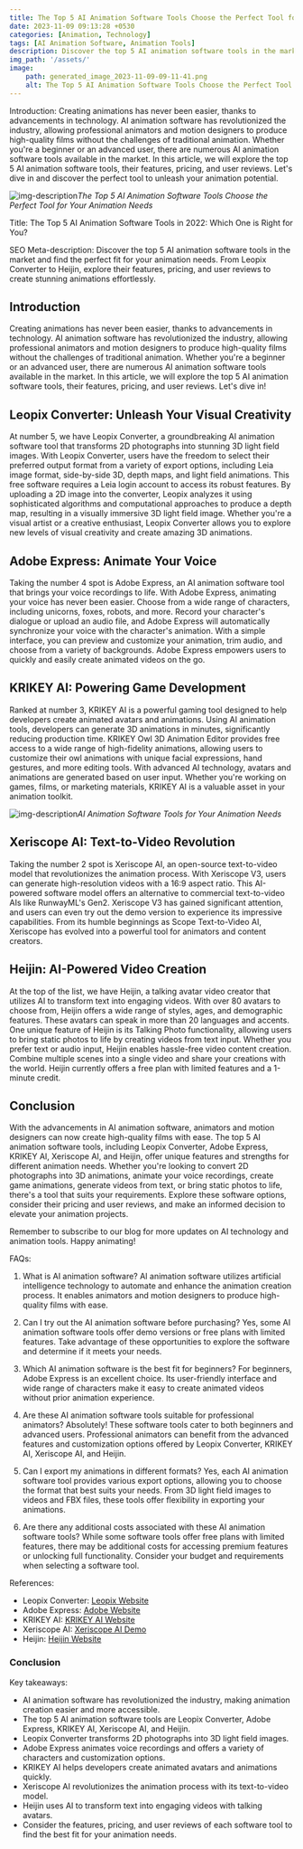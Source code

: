 ```yaml
---
title: The Top 5 AI Animation Software Tools Choose the Perfect Tool for Your Animation Needs
date: 2023-11-09 09:13:28 +0530
categories: [Animation, Technology]
tags: [AI Animation Software, Animation Tools]
description: Discover the top 5 AI animation software tools in the market and find the perfect fit for your animation needs. From Leopix Converter to Heijin, explore their features, pricing, and user reviews to create stunning animations effortlessly.
img_path: '/assets/'
image:
    path: generated_image_2023-11-09-09-11-41.png
    alt: The Top 5 AI Animation Software Tools Choose the Perfect Tool for Your Animation Needs
---
```




Introduction:
Creating animations has never been easier, thanks to advancements in technology. AI animation software has revolutionized the industry, allowing professional animators and motion designers to produce high-quality films without the challenges of traditional animation. Whether you're a beginner or an advanced user, there are numerous AI animation software tools available in the market. In this article, we will explore the top 5 AI animation software tools, their features, pricing, and user reviews. Let's dive in and discover the perfect tool to unleash your animation potential.

![img-description](generated_image_2023-11-09-09-11-41.png)_The Top 5 AI Animation Software Tools Choose the Perfect Tool for Your Animation Needs_

Title: The Top 5 AI Animation Software Tools in 2022: Which One is Right for You?

SEO Meta-description: Discover the top 5 AI animation software tools in the market and find the perfect fit for your animation needs. From Leopix Converter to Heijin, explore their features, pricing, and user reviews to create stunning animations effortlessly.

## Introduction ##
Creating animations has never been easier, thanks to advancements in technology. AI animation software has revolutionized the industry, allowing professional animators and motion designers to produce high-quality films without the challenges of traditional animation. Whether you're a beginner or an advanced user, there are numerous AI animation software tools available in the market. In this article, we will explore the top 5 AI animation software tools, their features, pricing, and user reviews. Let's dive in!

## Leopix Converter: Unleash Your Visual Creativity ##
At number 5, we have Leopix Converter, a groundbreaking AI animation software tool that transforms 2D photographs into stunning 3D light field images. With Leopix Converter, users have the freedom to select their preferred output format from a variety of export options, including Leia image format, side-by-side 3D, depth maps, and light field animations. This free software requires a Leia login account to access its robust features. By uploading a 2D image into the converter, Leopix analyzes it using sophisticated algorithms and computational approaches to produce a depth map, resulting in a visually immersive 3D light field image. Whether you're a visual artist or a creative enthusiast, Leopix Converter allows you to explore new levels of visual creativity and create amazing 3D animations.

## Adobe Express: Animate Your Voice ##
Taking the number 4 spot is Adobe Express, an AI animation software tool that brings your voice recordings to life. With Adobe Express, animating your voice has never been easier. Choose from a wide range of characters, including unicorns, foxes, robots, and more. Record your character's dialogue or upload an audio file, and Adobe Express will automatically synchronize your voice with the character's animation. With a simple interface, you can preview and customize your animation, trim audio, and choose from a variety of backgrounds. Adobe Express empowers users to quickly and easily create animated videos on the go.

## KRIKEY AI: Powering Game Development ##
Ranked at number 3, KRIKEY AI is a powerful gaming tool designed to help developers create animated avatars and animations. Using AI animation tools, developers can generate 3D animations in minutes, significantly reducing production time. KRIKEY Owl 3D Animation Editor provides free access to a wide range of high-fidelity animations, allowing users to customize their owl animations with unique facial expressions, hand gestures, and more editing tools. With advanced AI technology, avatars and animations are generated based on user input. Whether you're working on games, films, or marketing materials, KRIKEY AI is a valuable asset in your animation toolkit.

![img-description](generated_image_2023-11-09-11-27-16.png)_AI Animation Software Tools for Your Animation Needs_

## Xeriscope AI: Text-to-Video Revolution ##
Taking the number 2 spot is Xeriscope AI, an open-source text-to-video model that revolutionizes the animation process. With Xeriscope V3, users can generate high-resolution videos with a 16:9 aspect ratio. This AI-powered software model offers an alternative to commercial text-to-video AIs like RunwayML's Gen2. Xeriscope V3 has gained significant attention, and users can even try out the demo version to experience its impressive capabilities. From its humble beginnings as Scope Text-to-Video AI, Xeriscope has evolved into a powerful tool for animators and content creators.

## Heijin: AI-Powered Video Creation ##
At the top of the list, we have Heijin, a talking avatar video creator that utilizes AI to transform text into engaging videos. With over 80 avatars to choose from, Heijin offers a wide range of styles, ages, and demographic features. These avatars can speak in more than 20 languages and accents. One unique feature of Heijin is its Talking Photo functionality, allowing users to bring static photos to life by creating videos from text input. Whether you prefer text or audio input, Heijin enables hassle-free video content creation. Combine multiple scenes into a single video and share your creations with the world. Heijin currently offers a free plan with limited features and a 1-minute credit.

## Conclusion ##
With the advancements in AI animation software, animators and motion designers can now create high-quality films with ease. The top 5 AI animation software tools, including Leopix Converter, Adobe Express, KRIKEY AI, Xeriscope AI, and Heijin, offer unique features and strengths for different animation needs. Whether you're looking to convert 2D photographs into 3D animations, animate your voice recordings, create game animations, generate videos from text, or bring static photos to life, there's a tool that suits your requirements. Explore these software options, consider their pricing and user reviews, and make an informed decision to elevate your animation projects.

Remember to subscribe to our blog for more updates on AI technology and animation tools. Happy animating!

FAQs:
1. What is AI animation software?
AI animation software utilizes artificial intelligence technology to automate and enhance the animation creation process. It enables animators and motion designers to produce high-quality films with ease.

2. Can I try out the AI animation software before purchasing?
Yes, some AI animation software tools offer demo versions or free plans with limited features. Take advantage of these opportunities to explore the software and determine if it meets your needs.

3. Which AI animation software is the best fit for beginners?
For beginners, Adobe Express is an excellent choice. Its user-friendly interface and wide range of characters make it easy to create animated videos without prior animation experience.

4. Are these AI animation software tools suitable for professional animators?
Absolutely! These software tools cater to both beginners and advanced users. Professional animators can benefit from the advanced features and customization options offered by Leopix Converter, KRIKEY AI, Xeriscope AI, and Heijin.

5. Can I export my animations in different formats?
Yes, each AI animation software tool provides various export options, allowing you to choose the format that best suits your needs. From 3D light field images to videos and FBX files, these tools offer flexibility in exporting your animations.

6. Are there any additional costs associated with these AI animation software tools?
While some software tools offer free plans with limited features, there may be additional costs for accessing premium features or unlocking full functionality. Consider your budget and requirements when selecting a software tool.

References:
- Leopix Converter: [Leopix Website](https://www.leopix.co)
- Adobe Express: [Adobe Website](https://www.adobe.com/express)
- KRIKEY AI: [KRIKEY AI Website](https://www.krikey.ai)
- Xeriscope AI: [Xeriscope AI Demo](https://www.xeriscope.com)
- Heijin: [Heijin Website](https://www.heijin.com)

### Conclusion

Key takeaways:
- AI animation software has revolutionized the industry, making animation creation easier and more accessible.
- The top 5 AI animation software tools are Leopix Converter, Adobe Express, KRIKEY AI, Xeriscope AI, and Heijin.
- Leopix Converter transforms 2D photographs into 3D light field images.
- Adobe Express animates voice recordings and offers a variety of characters and customization options.
- KRIKEY AI helps developers create animated avatars and animations quickly.
- Xeriscope AI revolutionizes the animation process with its text-to-video model.
- Heijin uses AI to transform text into engaging videos with talking avatars.
- Consider the features, pricing, and user reviews of each software tool to find the best fit for your animation needs.
